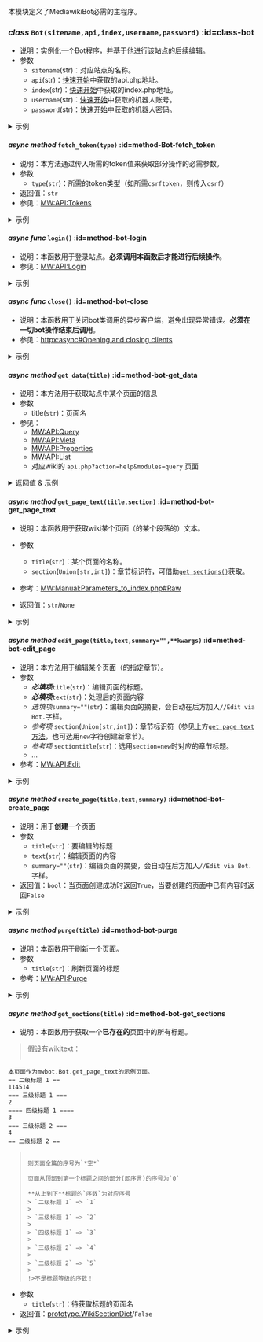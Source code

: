 本模块定义了MediawikiBot必需的主程序。
### _class_ `Bot(sitename,api,index,username,password)`  :id=class-bot
* 说明：实例化一个Bot程序，并基于他进行该站点的后续编辑。
* 参数
    * `sitename`(str)：对应站点的名称。
    * `api`(str)：[快速开始](../fornew/quickstart.md)中获取的api.php地址。
    * `index`(str)：[快速开始](../fornew/quickstart.md)中获取的index.php地址。
    * `username`(str)：[快速开始](../fornew/quickstart.md)中获取的机器人账号。
    * `password`(str)：[快速开始](../fornew/quickstart.md)中获取的机器人密码。

<details><summary>示例</summary>

```python
from mwbot import Bot
bot = Bot(
        sitename="my_wiki", 
        api="api", 
        index="index", 
        username="User",
        password="BotName@BotPassword")
```
</details>

#### _async method_ `fetch_token(type)`  :id=method-Bot-fetch_token
* 说明：本方法通过传入所需的token值来获取部分操作的必需参数。
* 参数
    * `type`(`str`)：所需的token类型（如所需`csrftoken`，则传入`csrf`）
* 返回值：`str`
* 参见：[MW:API:Tokens](https://www.mediawiki.org/wiki/API:Tokens)

<details><summary>示例</summary>

```python
...
token = await bot.fetch_token(type="login") #用于登录的token
token = await bot.fetch_token(type="csrf")  #用于编辑的token
```
</details>


#### _async func_ `login()`  :id=method-bot-login
* 说明：本函数用于登录站点。**必须调用本函数后才能进行后续操作**。
* 参见：[MW:API:Login](https://www.mediawiki.org/wiki/API:Login)

<details><summary>示例</summary>

```python
...
bot.login()
```
</details>

#### _async func_ `close()`  :id=method-bot-close
* 说明：本函数用于关闭bot类调用的异步客户端，避免出现异常错误。**必须在一切bot操作结束后调用**。
* 参见：[httpx:async#Opening and closing clients](https://www.python-httpx.org/async/#opening-and-closing-clients)

<details><summary>示例</summary>

```py
...
bot.close()
```
</details>

#### _async method_ `get_data(title)`  :id=method-bot-get_data
* 说明：本方法用于获取站点中某个页面的信息
* 参数
    * title(`str`)：页面名
* 参见：
    * [MW:API:Query](https://www.mediawiki.org/wiki/API:Query)
    * [MW:API:Meta](https://www.mediawiki.org/wiki/API:Meta)
    * [MW:API:Properties](https://www.mediawiki.org/wiki/API:Properties)
    * [MW:API:List](https://www.mediawiki.org/wiki/API:Lists)
    * 对应wiki的 `api.php?action=help&modules=query` 页面

<details><summary>返回值 & 示例</summary>

```python
...
title      = bot.get_data(title="用户:User")
           ={
                'pageid': 41211,                            # 页面ID
                'ns': 2,                                    # 页面对应名字空间
                'title':'用户:User',                        # 最后转换的页面名（例如：`User:user`在mediawiki-zh-cn版本中的结果是`用户:User`
                'revisions': [{
                    'slots': {
                        'main': {
                            'contentmodel': 'wikitext',     # 页面内容类型
                            'contentformat': 'text/x-wiki', # 页面内容格式
                            'content': '<wikitext>'
                        }
                    }
                }]
            } 
```
</details>

#### _async method_ `get_page_text(title,section)`  :id=method-bot-get_page_text
* 说明：本函数用于获取wiki某个页面（的某个段落的）文本。
* 参数
    * `title`(`str`)：某个页面的名称。
    * `section`(`Union[str,int]`)：章节标识符，可借助[`get_sections()`](#method-bot-get_sections)获取。

* 参考：[MW:Manual:Parameters_to_index.php#Raw](https://www.mediawiki.org/wiki/Manual:Parameters_to_index.php#Raw)
* 返回值：`str`/`None`

<details><summary>示例</summary>

```python
...
full_page = await bot.get_page_text(title="Test")
foreword_text = await bot.get_page_text(title="Test",section=0)
section_text = await bot.get_page_text(title="Test",section=x)
None_page = await bot.get_page_text(title=None)
# > 返回值：None
# > LOGGER：请检查get_page_text传入的页面是否在<self.sitename>存在。
```
</details>

#### _async method_ `edit_page(title,text,summary="",**kwargs)`  :id=method-bot-edit_page
* 说明：本方法用于编辑某个页面（的指定章节）。
* 参数
    * ***必填项***`title`(`str`)：编辑页面的标题。
    * ***必填项***`text`(`str`)：处理后的页面内容
    * *选填项*`summary=""`(`str`)：编辑页面的摘要，会自动在后方加入`//Edit via Bot.`字样。
    * *参考项* `section`(`Union[str,int]`)：章节标识符（参见上方[`get_page_text`方法](#method-bot-get_page_text)，也可选用`new`字符创建新章节）。
    * *参考项* `sectiontitle`(`str`)：选用`section=new`时对应的章节标题。
    * ...
* 参考：[MW:API:Edit](https://www.mediawiki.org/wiki/API:Edit)

<details><summary>示例</summary>

```python
...
pagetext = await bot.get_page_text(title="Test").replace("test","Test")
await bot.edit_page(title=Test,text=pagetext,summary="令全部test字样首字母大写")
# > LOGGER：Edit <title> successfully.
```
</details>

#### _async method_ `create_page(title,text,summary)`  :id=method-bot-create_page
* 说明：用于**创建**一个页面
* 参数
    * `title`(`str`)：要编辑的标题
    * `text`(`str`)：编辑页面的内容
    * `summary=""`(`str`)：编辑页面的摘要，会自动在后方加入`//Edit via Bot.`字样。
* 返回值：`bool`：当页面创建成功时返回`True`，当要创建的页面中已有内容时返回`False`

<details><summary>示例</summary>

```python
...
await bot.create_page(title=old,text=xxx) 
# False
# LOGGER : Skip Create [[{title}]].
await bot.create_page(title=new,text=xxx) 
# True
```
</details>

#### _async method_ `purge(title)`  :id=method-bot-purge
* 说明：本函数用于刷新一个页面。
* 参数
    * `title`(`str`)：刷新页面的标题
* 参考：[MW:API:Purge](https://www.mediawiki.org/wiki/API:Purge)

<details><summary>示例</summary>

```python
...
await bot.purge(title)
# > LOGGER : Purge [[{titles}]] Successfully.
```
</details>

#### _async method_ `get_sections(title)`  :id=method-bot-get_sections
* 说明：本函数用于获取一个**已存在的**页面中的所有标题。
> 假设有wikitext：
> 
> ```
    本页面作为mwbot.Bot.get_page_text的示例页面。
    == 二级标题 1 ==
    114514
    === 三级标题 1 ===
    2
    ==== 四级标题 1 ====
    3
    === 三级标题 2 ===
    4
    == 二级标题 2 ==
> ```
> 
> 则页面全篇的序号为`*空*`
> 
> 页面从顶部到第一个标题之间的部分(即序言)的序号为`0`
> 
> **从上到下**标题的`序数`为对应序号
> > `二级标题 1` => `1`
> >
> > `三级标题 1` => `2` 
> >
> > `四级标题 1` => `3`
> >
> > `三级标题 2` => `4`
> >
> > `二级标题 2` => `5`
> >
> !>不是标题等级的序数！

* 参数
    * `title`(`str`)：待获取标题的页面名
* 返回值：[prototype.WikiSectionDict](/api/prototype.md#WikiSectionDict)/`False`

<details><summary>示例</summary>

```python
...
sections = await bot.get_sections(title="above")
# > sections:WikiSectionDict = ["二级标题 1","三级标题 1","四级标题 1","三级标题 2","二级标题 2"]
index = section.index("二级标题 2")
# index:int = 5
sections = await bot.get_sections(title="not")
# LOGGER：Page [[{title}]] has no section!
```
</details>